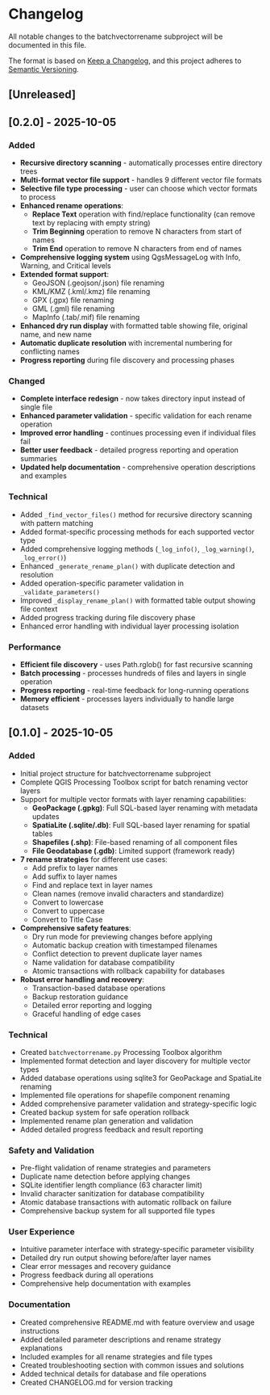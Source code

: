 # Changelog

All notable changes to the batchvectorrename subproject will be documented in this file.

The format is based on [Keep a Changelog](https://keepachangelog.com/en/1.0.0/),
and this project adheres to [Semantic Versioning](https://semver.org/spec/v2.0.0.html).

## [Unreleased]

## [0.2.0] - 2025-10-05

### Added
- **Recursive directory scanning** - automatically processes entire directory trees
- **Multi-format vector file support** - handles 9 different vector file formats
- **Selective file type processing** - user can choose which vector formats to process
- **Enhanced rename operations**:
  - **Replace Text** operation with find/replace functionality (can remove text by replacing with empty string)
  - **Trim Beginning** operation to remove N characters from start of names
  - **Trim End** operation to remove N characters from end of names
- **Comprehensive logging system** using QgsMessageLog with Info, Warning, and Critical levels
- **Extended format support**:
  - GeoJSON (.geojson/.json) file renaming
  - KML/KMZ (.kml/.kmz) file renaming
  - GPX (.gpx) file renaming
  - GML (.gml) file renaming
  - MapInfo (.tab/.mif) file renaming
- **Enhanced dry run display** with formatted table showing file, original name, and new name
- **Automatic duplicate resolution** with incremental numbering for conflicting names
- **Progress reporting** during file discovery and processing phases

### Changed
- **Complete interface redesign** - now takes directory input instead of single file
- **Enhanced parameter validation** - specific validation for each rename operation
- **Improved error handling** - continues processing even if individual files fail
- **Better user feedback** - detailed progress reporting and operation summaries
- **Updated help documentation** - comprehensive operation descriptions and examples

### Technical
- Added `_find_vector_files()` method for recursive directory scanning with pattern matching
- Added format-specific processing methods for each supported vector type
- Added comprehensive logging methods (`_log_info()`, `_log_warning()`, `_log_error()`)
- Enhanced `_generate_rename_plan()` with duplicate detection and resolution
- Added operation-specific parameter validation in `_validate_parameters()`
- Improved `_display_rename_plan()` with formatted table output showing file context
- Added progress tracking during file discovery phase
- Enhanced error handling with individual layer processing isolation

### Performance
- **Efficient file discovery** - uses Path.rglob() for fast recursive scanning
- **Batch processing** - processes hundreds of files and layers in single operation
- **Progress reporting** - real-time feedback for long-running operations
- **Memory efficient** - processes layers individually to handle large datasets

## [0.1.0] - 2025-10-05

### Added
- Initial project structure for batchvectorrename subproject
- Complete QGIS Processing Toolbox script for batch renaming vector layers
- Support for multiple vector formats with layer renaming capabilities:
  - **GeoPackage (.gpkg)**: Full SQL-based layer renaming with metadata updates
  - **SpatiaLite (.sqlite/.db)**: Full SQL-based layer renaming for spatial tables
  - **Shapefiles (.shp)**: File-based renaming of all component files
  - **File Geodatabase (.gdb)**: Limited support (framework ready)
- **7 rename strategies** for different use cases:
  - Add prefix to layer names
  - Add suffix to layer names
  - Find and replace text in layer names
  - Clean names (remove invalid characters and standardize)
  - Convert to lowercase
  - Convert to uppercase
  - Convert to Title Case
- **Comprehensive safety features**:
  - Dry run mode for previewing changes before applying
  - Automatic backup creation with timestamped filenames
  - Conflict detection to prevent duplicate layer names
  - Name validation for database compatibility
  - Atomic transactions with rollback capability for databases
- **Robust error handling and recovery**:
  - Transaction-based database operations
  - Backup restoration guidance
  - Detailed error reporting and logging
  - Graceful handling of edge cases

### Technical
- Created `batchvectorrename.py` Processing Toolbox algorithm
- Implemented format detection and layer discovery for multiple vector types
- Added database operations using sqlite3 for GeoPackage and SpatiaLite renaming
- Implemented file operations for shapefile component renaming
- Added comprehensive parameter validation and strategy-specific logic
- Created backup system for safe operation rollback
- Implemented rename plan generation and validation
- Added detailed progress feedback and result reporting

### Safety and Validation
- Pre-flight validation of rename strategies and parameters
- Duplicate name detection before applying changes
- SQLite identifier length compliance (63 character limit)
- Invalid character sanitization for database compatibility
- Atomic database transactions with automatic rollback on failure
- Comprehensive backup system for all supported file types

### User Experience
- Intuitive parameter interface with strategy-specific parameter visibility
- Detailed dry run output showing before/after layer names
- Clear error messages and recovery guidance
- Progress feedback during all operations
- Comprehensive help documentation with examples

### Documentation
- Created comprehensive README.md with feature overview and usage instructions
- Added detailed parameter descriptions and rename strategy explanations
- Included examples for all rename strategies and file types
- Created troubleshooting section with common issues and solutions
- Added technical details for database and file operations
- Created CHANGELOG.md for version tracking